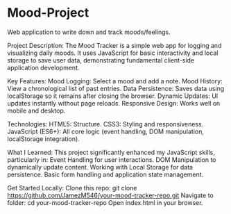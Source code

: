 # Mood-Project
Web application to write down and track moods/feelings.

Project Description:
The Mood Tracker is a simple web app for logging and visualizing daily moods. It uses JavaScript for basic interactivity and local storage to save user data, demonstrating fundamental client-side application development.

Key Features:
Mood Logging: Select a mood and add a note.
Mood History: View a chronological list of past entries.
Data Persistence: Saves data using localStorage so it remains after closing the browser.
Dynamic Updates: UI updates instantly without page reloads.
Responsive Design: Works well on mobile and desktop.


Technologies:
HTML5: Structure.
CSS3: Styling and responsiveness.
JavaScript (ES6+): All core logic (event handling, DOM manipulation, localStorage integration).


What I Learned:
This project significantly enhanced my JavaScript skills, particularly in:
Event Handling for user interactions.
DOM Manipulation to dynamically update content.
Working with Local Storage for data persistence.
Basic form handling and application state management.

Get Started Locally:
Clone this repo: git clone https://github.com/JamezM546/your-mood-tracker-repo.git
Navigate to folder: cd your-mood-tracker-repo
Open index.html in your browser.
